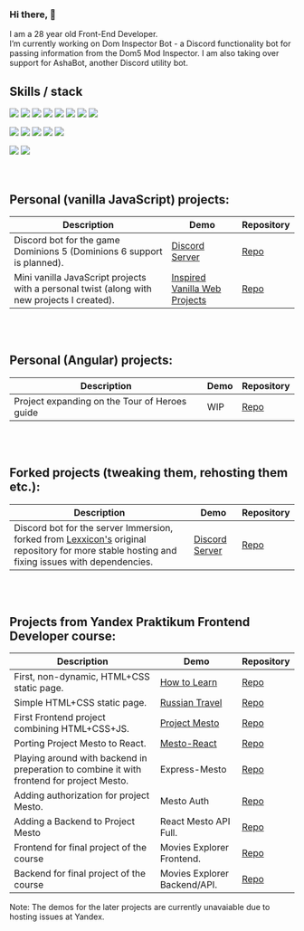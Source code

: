### Hi there, 👋

I am a 28 year old Front-End Developer.  
I’m currently working on Dom Inspector Bot - a Discord functionality bot for passing information from the Dom5 Mod Inspector. 
I am also taking over support for AshaBot, another Discord utility bot.


## Skills / stack

![](https://img.shields.io/badge/React.js-informational?style=flat&logo=React&logoColor=blue&color=yellow)
![](https://img.shields.io/badge/Redux-informational?style=flat&logo=Redux&logoColor=purple&color=yellow)
![](https://img.shields.io/badge/Angular-informational?style=flat&logo=Angular&logoColor=purple&color=yellow)
![](https://img.shields.io/badge/JavaScript-informational?style=flat&logo=JavaScript&logoColor=white&color=yellow)
![](https://img.shields.io/badge/TypeScript-informational?style=flat&logo=TypeScript&logoColor=white&color=yellow)
![](https://img.shields.io/badge/Discord.js-informational?style=flat&logo=Discord.js&logoColor=white&color=yellow)
![](https://img.shields.io/badge/HTML5-informational?style=flat&logo=HTML5&logoColor=white&color=yellow)
![](https://img.shields.io/badge/CSS3-informational?style=flat&logo=CSS3&logoColor=white&color=yellow)

![](https://img.shields.io/badge/Git-informational?style=flat&logo=Git&logoColor=orange&color=yellow)
![](https://img.shields.io/badge/Webpack-informational?style=flat&logo=Webpack&logoColor=blue&color=yellow)
![](https://img.shields.io/badge/Figma-informational?style=flat&logo=Figma&logoColor=white&color=yellow)
![](https://img.shields.io/badge/MongoDB-informational?style=flat&logo=MongoDB&logoColor=green&color=yellow)
![](https://img.shields.io/badge/node.js-informational?style=flat&logo=node.js&logoColor=green&color=yellow)

![](https://img.shields.io/badge/BEM-informational?style=flat&logo=BEM&logoColor=white&color=green)
![](https://img.shields.io/badge/ES6-informational?style=flat&logo=JavaScript&logoColor=white&color=green)
<br />  
<br />  

## Personal (vanilla JavaScript) projects: 
| Description | Demo | Repository |
| ---------------------- | ------- | -------- |
| Discord bot for the game Dominions 5 (Dominions 6 support is planned). | [Discord Server](https://discord.gg/GXgFXjXAaC) | [Repo](https://github.com/SandorTeleki/dom_inspector_bot) |
| Mini vanilla JavaScript projects with a personal twist (along with new projects I created). | [Inspired Vanilla Web Projects](https://sandorteleki.github.io/inspiredvanillawebprojects/) | [Repo](https://github.com/SandorTeleki/inspiredvanillawebprojects)|
<br />  
<br />

## Personal (Angular) projects:
| Description | Demo | Repository |
| ---------------------- | ------- | -------- |
| Project expanding on the Tour of Heroes guide | WIP | [Repo](https://github.com/SandorTeleki/tour_of_heroes) |
<br />  
<br />  

## Forked projects (tweaking them, rehosting them etc.):
| Description | Demo | Repository |
| ---------------------- | ------- | -------- |
| Discord bot for the server Immersion, forked from [Lexxicon's](https://github.com/Lexxicon/ImmersionBot) original repository for more stable hosting and fixing issues with dependencies. | [Discord Server](https://discord.gg/GXgFXjXAaC) | [Repo](https://github.com/SandorTeleki/AshaBot) |
<br />  
<br /> 

## Projects from Yandex Praktikum Frontend Developer course:
| Description | Demo | Repository |
| ---------------------- | ------- | -------- |
| First, non-dynamic, HTML+CSS static page. | [How to Learn](https://sandorteleki.github.io/how-to-learn/) | [Repo](https://github.com/SandorTeleki/how-to-learn) |
| Simple HTML+CSS static page. | [Russian Travel](https://sandorteleki.github.io/russian-travel/) | [Repo](https://github.com/SandorTeleki/russian-travel) |
| First Frontend project combining HTML+CSS+JS. | [Project Mesto](https://sandorteleki.github.io/mesto/) | [Repo](https://github.com/SandorTeleki/mesto) |
| Porting Project Mesto to React. | [Mesto-React](https://sandorteleki.github.io/mesto-react/) | [Repo](https://github.com/SandorTeleki/mesto-react) |
| Playing around with backend in preperation to combine it with frontend for project Mesto. | Express-Mesto | [Repo](https://github.com/SandorTeleki/express-mesto-gha) |
| Adding authorization for project Mesto. | Mesto Auth | [Repo](https://github.com/SandorTeleki/react-mesto-auth) |
| Adding a Backend to Project Mesto | React Mesto API Full. | [Repo](https://github.com/SandorTeleki/react-mesto-api-full) |
| Frontend for final project of the course | Movies Explorer Frontend. | [Repo](https://github.com/SandorTeleki/movies-explorer-frontend) |
| Backend for final project of the course | Movies Explorer Backend/API. | [Repo](https://github.com/SandorTeleki/movies-explorer-api) |

Note: The demos for the later projects are currently unavaiable due to hosting issues at Yandex.

